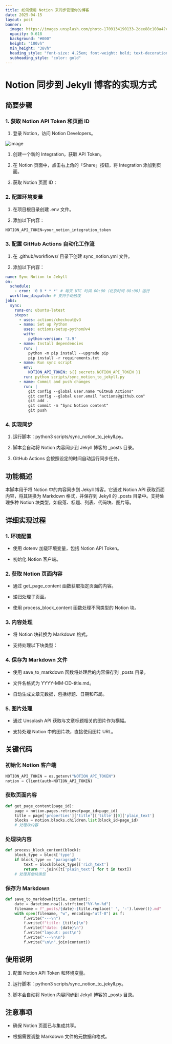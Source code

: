 ```yaml
---
title: 如何使用 Notion 来同步管理你的博客
date: 2025-04-15
layout: post
banner:
  image: https://images.unsplash.com/photo-1709134190133-2dee88c108a4?crop=entropy&cs=tinysrgb&fit=max&fm=jpg&ixid=M3w2OTIwMzJ8MHwxfHJhbmRvbXx8fHx8fHx8fDE3NDQ3MzQyNjV8&ixlib=rb-4.0.3&q=80&w=1080
  opacity: 0.618
  background: "#000"
  height: "100vh"
  min_height: "38vh"
  heading_style: "font-size: 4.25em; font-weight: bold; text-decoration: underline"
  subheading_style: "color: gold"
---
```


# Notion 同步到 Jekyll 博客的实现方式

## 简要步骤

### 1. 获取 Notion API Token 和页面 ID

1. 登录 Notion，访问 Notion Developers。

![image](https://prod-files-secure.s3.us-west-2.amazonaws.com/a7a0cc5a-89b9-4cda-8686-1fba0ca52f40/d19c1afe-dea5-4312-9333-786b0ba83054/image.png?X-Amz-Algorithm=AWS4-HMAC-SHA256&X-Amz-Content-Sha256=UNSIGNED-PAYLOAD&X-Amz-Credential=ASIAZI2LB4663DVCSOC3%2F20250415%2Fus-west-2%2Fs3%2Faws4_request&X-Amz-Date=20250415T162425Z&X-Amz-Expires=3600&X-Amz-Security-Token=IQoJb3JpZ2luX2VjEKj%2F%2F%2F%2F%2F%2F%2F%2F%2F%2FwEaCXVzLXdlc3QtMiJHMEUCIQCf5a0LmkycUClSF8iv1tM7uxAJJGzLscFYEBpgNqo6kAIgGupXLFusNIio115eW1XBHVAz4BQyAZHeSP93XGHa9t4q%2FwMIMRAAGgw2Mzc0MjMxODM4MDUiDBMbwU1srpUegoxJcSrcA4qFiIMA5cvrQ1N%2FBxtaRXUfSdjut8%2BRWMGwvvTy0kwgQ5k3DXQfCB2Xg74FvB%2BVfV4PsLc3P8LZavtJDkJa%2FrXWwaeLLxAGQSubHzrzLILI7f0xRUIdWNWD0vDMLnKlsQBFk6m7iLfYjkxpxCYEZ9998YHylqhe0tyVhEeDtCEt7iZyvRFvtc%2BWXmNZAOqAAdmt7bWuqLaEDw0pcaKEY1yMRRq2AJa2ZUuOgJ41Whl%2FbUKmcuKAN5e2ejQ%2B1fkebmcug3%2BCj6twfw9Nto9C21rZ1LFamekgqCyW5wui%2F%2BQPIMpORq7G2%2Bjgy6TRGRvV2WkxOViGivejahkh8os%2FH50Atb%2BQLwtNZABBWEfPuz8oYEI8vzLeEb%2FmcZr8AHiO62XvyHmcZvJSw2SwXf7F9Ty81M1YENq1JJ2n%2F2tq9yyIpWtcIP%2Bsj13Ns3gNzD6ZSFLXsJBzWBiySi5pe%2FboECLep8aVOoT0hvYFddr2Q5lJm0s99OClNtljxvkfYnFQdPbOVZs0niK47P7wAk6rB9v7Jlly5R6ZQy2cNVJsVpgiVWD%2FA7XhqaaWD4wpZjvefY6emSDjh0QBK8w4C6mEMHNzlbwYD95bWcNGdXkR2hxLu3o6yatzXxYymPwHMMiE%2Br8GOqUBjE6D7emzeGydcp19EPVLE%2FfQ1ccJFzzHjRGntX0uv02Yi1MKCx4hIoshcSDJhlndLi%2B5g5uciud%2F3YMohFY5PiuUpHfxLYbT3DKzOwfsnIIreALy0%2BgeoKPwpGZsvtjQtUuCK54KGeUKOamGG48kSKyzvVGCcQExT8dTiZ3H90zEdgC0eUMcPtWJ7cMKVmENQ4eEq3hPzwSEKOhgS1FheK3nzCw9&X-Amz-Signature=45f77e798ee1f71129944ec7c1cadc6362c95bfb558bdc6f4a420fd2f138ac03&X-Amz-SignedHeaders=host&x-id=GetObject)

1. 创建一个新的 Integration，获取 API Token。

1. 在 Notion 页面中，点击右上角的「Share」按钮，将 Integration 添加到页面。

1. 获取 Notion 页面 ID：


### 2. 配置环境变量

1. 在项目根目录创建 .env 文件。

1. 添加以下内容：

```javascript
NOTION_API_TOKEN=your_notion_integration_token
```

### 3. 配置 GitHub Actions 自动化工作流

1. 在 .github/workflows/ 目录下创建 sync_notion.yml 文件。

1. 添加以下内容：

```yaml
name: Sync Notion to Jekyll
on:
  schedule:
    - cron: '0 0 * * *' # 每天 UTC 时间 00:00（北京时间 08:00）运行
  workflow_dispatch: # 支持手动触发
jobs:
  sync:
    runs-on: ubuntu-latest
    steps:
      - uses: actions/checkout@v3
      - name: Set up Python
        uses: actions/setup-python@v4
        with:
          python-version: '3.9'
      - name: Install dependencies
        run: |
          python -m pip install --upgrade pip
          pip install -r requirements.txt
      - name: Run sync script
        env:
          NOTION_API_TOKEN: ${{ secrets.NOTION_API_TOKEN }}
        run: python scripts/sync_notion_to_jekyll.py
      - name: Commit and push changes
        run: |
          git config --global user.name "GitHub Actions"
          git config --global user.email "actions@github.com"
          git add .
          git commit -m "Sync Notion content"
          git push
```

### 4. 实现同步

1. 运行脚本：python3 scripts/sync_notion_to_jekyll.py。

1. 脚本会自动将 Notion 内容同步到 Jekyll 博客的 _posts 目录。

1. GitHub Actions 会按照设定的时间自动运行同步任务。

## 功能概述

本脚本用于将 Notion 中的内容同步到 Jekyll 博客。它通过 Notion API 获取页面内容，将其转换为 Markdown 格式，并保存到 Jekyll 的 _posts 目录中。支持处理多种 Notion 块类型，如段落、标题、列表、代码块、图片等。

## 详细实现过程

### 1. 环境配置

- 使用 dotenv 加载环境变量，包括 Notion API Token。

- 初始化 Notion 客户端。

### 2. 获取 Notion 页面内容

- 通过 get_page_content 函数获取指定页面的内容。

- 递归处理子页面。

- 使用 process_block_content 函数处理不同类型的 Notion 块。

### 3. 内容处理

- 将 Notion 块转换为 Markdown 格式。

- 支持处理以下块类型：


### 4. 保存为 Markdown 文件

- 使用 save_to_markdown 函数将处理后的内容保存到 _posts 目录。

- 文件名格式为 YYYY-MM-DD-title.md。

- 自动生成文章元数据，包括标题、日期和布局。

### 5. 图片处理

- 通过 Unsplash API 获取与文章标题相关的图片作为横幅。

- 支持处理 Notion 中的图片块，直接使用图片 URL。

## 关键代码

### 初始化 Notion 客户端

```python
NOTION_API_TOKEN = os.getenv("NOTION_API_TOKEN")
notion = Client(auth=NOTION_API_TOKEN)
```

### 获取页面内容

```python
def get_page_content(page_id):
    page = notion.pages.retrieve(page_id=page_id)
    title = page['properties']['title']['title'][0]['plain_text']
    blocks = notion.blocks.children.list(block_id=page_id)
    # 处理块内容
```

### 处理块内容

```python
def process_block_content(block):
    block_type = block['type']
    if block_type == 'paragraph':
        text = block[block_type]['rich_text']
        return ''.join([t['plain_text'] for t in text])
    # 处理其他块类型
```

### 保存为 Markdown

```python
def save_to_markdown(title, content):
    date = datetime.now().strftime("%Y-%m-%d")
    filename = f"_posts/{date}-{title.replace(' ', '-').lower()}.md"
    with open(filename, "w", encoding="utf-8") as f:
        f.write("---\n")
        f.write(f"title: {title}\n")
        f.write(f"date: {date}\n")
        f.write("layout: post\n")
        f.write("---\n\n")
        f.write("\n\n".join(content))
```

## 使用说明

1. 配置 Notion API Token 和环境变量。

1. 运行脚本：python3 scripts/sync_notion_to_jekyll.py。

1. 脚本会自动将 Notion 内容同步到 Jekyll 博客的 _posts 目录。

## 注意事项

- 确保 Notion 页面已与集成共享。

- 根据需要调整 Markdown 文件的元数据和格式。